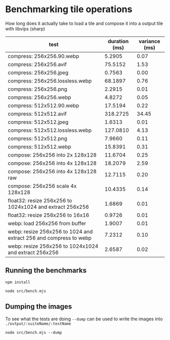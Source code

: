 # Benchmarking tile operations

How long does it actually take to load a tile and compose it into a output tile with libvips (sharp)

| test                                                               | duration (ms) | variance (ms) |
| ------------------------------------------------------------------ | ------------- | ------------- |
| compress: 256x256.90.webp                                          | 5.2905        | 0.07          |
| compress: 256x256.avif                                             | 75.5152       | 1.53          |
| compress: 256x256.jpeg                                             | 0.7563        | 0.00          |
| compress: 256x256.lossless.webp                                    | 68.1897       | 0.76          |
| compress: 256x256.png                                              | 2.2915        | 0.01          |
| compress: 256x256.webp                                             | 4.8272        | 0.05          |
| compress: 512x512.90.webp                                          | 17.5194       | 0.22          |
| compress: 512x512.avif                                             | 318.2725      | 34.45         |
| compress: 512x512.jpeg                                             | 1.6313        | 0.01          |
| compress: 512x512.lossless.webp                                    | 127.0810      | 4.13          |
| compress: 512x512.png                                              | 7.9660        | 0.11          |
| compress: 512x512.webp                                             | 15.8391       | 0.31          |
| compose: 256x256 into 2x 128x128                                   | 11.6704       | 0.25          |
| compose: 256x256 into 4x 128x128                                   | 18.2079       | 2.59          |
| compose: 256x256 into 4x 128x128 raw                               | 12.7115       | 0.20          |
| compose: 256x256 scale 4x 128x128                                  | 10.4335       | 0.14          |
| float32: resize 256x256 to 1024x1024 and extract 256x256           | 1.6869        | 0.01          |
| float32: resize 256x256 to 16x16                                   | 0.9726        | 0.01          |
| webp: load 256x256 from buffer                                     | 1.9007        | 0.01          |
| webp: resize 256x256 to 1024 and extract 256 and compress to webp  | 7.2312        | 0.10          |
| webp: resize 256x256 to 1024x1024 and extract 256x256              | 2.6587        | 0.02          |


## Running the benchmarks

```
npm install

node src/bench.mjs
```

## Dumping the images 

To see what the tests are doing `--dump` can be used to write the images into `./output/:suiteName/:testName`

```
node src/bench.mjs --dump
```